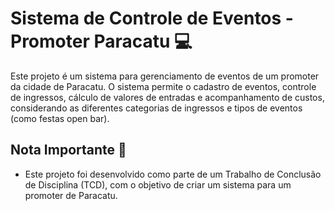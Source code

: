 # Sistema de Controle de Eventos - Promoter Paracatu :computer:

Este projeto é um sistema para gerenciamento de eventos de um promoter da cidade de Paracatu. O sistema permite o cadastro de eventos, controle de ingressos, cálculo de valores de entradas e acompanhamento de custos, considerando as diferentes categorias de ingressos e tipos de eventos (como festas open bar).

## Nota Importante :memo:

- Este projeto foi desenvolvido como parte de um Trabalho de Conclusão de Disciplina (TCD), com o objetivo de criar um sistema para um promoter de Paracatu.



